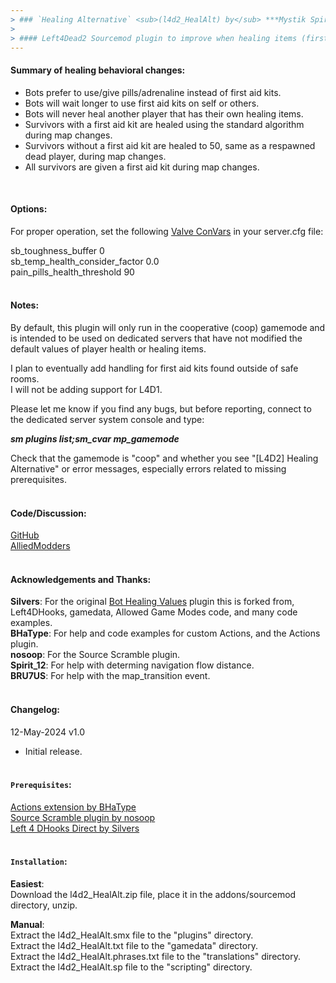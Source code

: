 ```yaml
---
> ### `Healing Alternative` <sub>(l4d2_HealAlt) by</sub> ***Mystik Spiral***
>
> #### Left4Dead2 Sourcemod plugin to improve when healing items (first aid kits, pain pills, and adrenaline shots) are used.
---
```


#### Summary of healing behavioral changes:  

- Bots prefer to use/give pills/adrenaline instead of first aid kits.
- Bots will wait longer to use first aid kits on self or others.
- Bots will never heal another player that has their own healing items.
- Survivors with a first aid kit are healed using the standard algorithm during map changes.
- Survivors without a first aid kit are healed to 50, same as a respawned dead player, during map changes.
- All survivors are given a first aid kit during map changes.
<br>

#### Options:  

For proper operation, set the following [Valve ConVars](https://developer.valvesoftware.com/wiki/List_of_L4D2_Cvars) in your server.cfg file:

sb_toughness_buffer 0  
sb_temp_health_consider_factor 0.0  
pain_pills_health_threshold 90
<br><br>  

#### Notes:  

By default, this plugin will only run in the cooperative (coop) gamemode and is intended to be used on dedicated servers that have not modified the default values of player health or healing items.

I plan to eventually add handling for first aid kits found outside of safe rooms.  
I will not be adding support for L4D1.

Please let me know if you find any bugs, but before reporting, connect to the dedicated server system console and type:

***sm plugins list;sm_cvar mp_gamemode***

Check that the gamemode is "coop" and whether you see "[L4D2] Healing Alternative" or error messages, especially errors related to missing prerequisites.
<br><br>  

#### Code/Discussion:

[GitHub](https://github.com/Mystik-Spiral/l4d2_HealAlt)  
[AlliedModders](https://forums.alliedmods.net/showthread.php?t=xxxxxx)
<br><br>  

#### Acknowledgements and Thanks:  

**Silvers**: For the original [Bot Healing Values](https://forums.alliedmods.net/showthread.php?t=338889) plugin this is forked from, Left4DHooks, gamedata, Allowed Game Modes code, and many code examples.  
**BHaType**: For help and code examples for custom Actions, and the Actions plugin.  
**nosoop**: For the Source Scramble plugin.  
**Spirit_12**: For help with determing navigation flow distance.  
**BRU7US**: For help with the map_transition event.
<br><br>  

#### Changelog:  

12-May-2024 v1.0
- Initial release.
<br><br>  

#### `Prerequisites`:  

[Actions extension by BHaType](https://forums.alliedmods.net/showthread.php?t=336374)  
[Source Scramble plugin by nosoop](https://forums.alliedmods.net/showthread.php?t=317175)  
[Left 4 DHooks Direct by Silvers](https://forums.alliedmods.net/showthread.php?t=321696)
<br><br>  

#### `Installation`:

**Easiest**:  
Download the l4d2_HealAlt.zip file, place it in the addons/sourcemod directory, unzip.

**Manual**:  
Extract the l4d2_HealAlt.smx file to the "plugins" directory.  
Extract the l4d2_HealAlt.txt file to the "gamedata" directory.  
Extract the l4d2_HealAlt.phrases.txt file to the "translations" directory.  
Extract the l4d2_HealAlt.sp file to the "scripting" directory.
